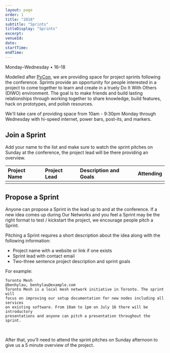 ```yaml
---
layout: page
order: 1
title: "2018"
subtitle: "Sprints"
titleDisplay: "Sprints"
excerpt:
venueId:  
date:
startTime:
endTime:
---
```


Monday–Wednesday • 16–18

Modelled after [PyCon](https://us.pycon.org/2018/community/sprints/), we are providing space for project sprints following the conference. Sprints provide an opportunity for people interested in a project to come together to learn and create in a truely Do It With Others (DIWO) environment. The goal is to make friends and build lasting relationships through working together to share knowledge, build features, hack on prototypes, and polish resources.

We'll take care of providing space from 10am - 9:30pm Monday through Wednesday with hi-speed internet, power bars, post-its, and markers.

## Join a Sprint

Add your name to the list and make sure to watch the sprint pitches on Sunday at the conference, the project lead will be there providing an overview.

| Project Name | Project Lead | Description and Goals | Attending |
|:-------------|:-------------|:----------------------|:----------|
|              |              |                       |           |


## Propose a Sprint

Anyone can propose a Sprint in the lead up to and at the conference. If a new idea comes up during Our Networks and you feel a Sprint may be the right format to test / kickstart the project, we encourage people pitch a Sprint.

Pitching a Sprint requires a short description about the idea along with the following information:

- Project name with a website or link if one exists
- Sprint lead with contact email
- Two-three sentence project description and sprint goals

For example:

```
Toronto Mesh
@benhylau, benhylau@example.com
Toronto Mesh is a local mesh network initiative in Toronto. The sprint will
focus on improving our setup documentation for new nodes including all services
on existing software. From 10am to 1pm on July 16 there will be introductory
presentations and anyone can pitch a presentation throughout the sprint.
```

<br/>

After that, you'll need to attend the sprint pitches on Sunday afternoon to give us a 5 minute overview of the project.
